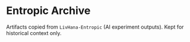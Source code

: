 # Entropic Archive

Artifacts copied from `LivHana-Entropic` (AI experiment outputs). Kept for historical context only.

<!-- Last verified: 2025-10-02 -->

